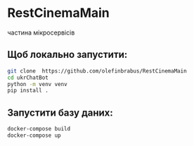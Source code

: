# RestCinemaMain
частина мікросервісів
## Щоб локально запустити:
```bash
git clone  https://github.com/olefinbrabus/RestCinemaMain
cd ukrChatBot
python -m venv venv
pip install .
```

## Запустити базу даних:
```bash
docker-compose build
docker-compose up
```